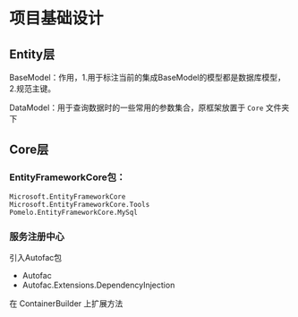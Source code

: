 # 项目基础设计

## Entity层

BaseModel：作用，1.用于标注当前的集成BaseModel的模型都是数据库模型，2.规范主键。

DataModel：用于查询数据时的一些常用的参数集合，原框架放置于 `Core` 文件夹下

## Core层

### EntityFrameworkCore包：

```
Microsoft.EntityFrameworkCore
Microsoft.EntityFrameworkCore.Tools
Pomelo.EntityFrameworkCore.MySql
```

### 服务注册中心

引入Autofac包

- Autofac
- Autofac.Extensions.DependencyInjection

在 ContainerBuilder 上扩展方法
